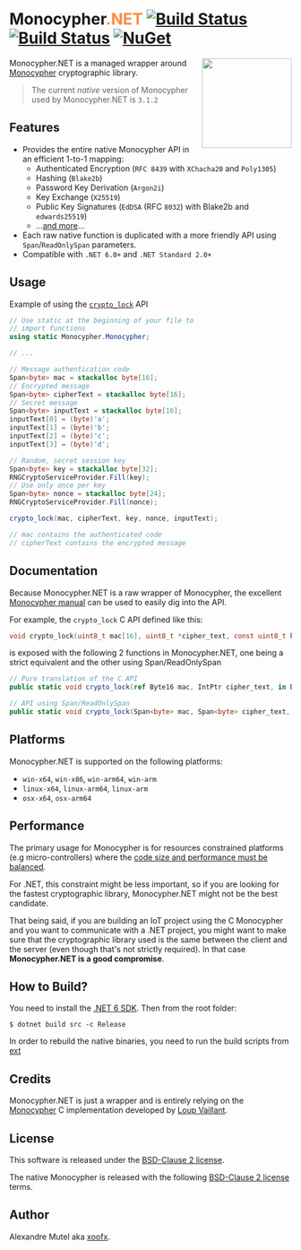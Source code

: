# Monocypher<font color="FF8C44">.NET</font> [![Build Status](https://github.com/xoofx/Monocypher.NET/workflows/managed/badge.svg?branch=master)](https://github.com/xoofx/Monocypher.NET/actions) [![Build Status](https://github.com/xoofx/Monocypher.NET/workflows/native/badge.svg?branch=master)](https://github.com/xoofx/Monocypher.NET/actions) [![NuGet](https://img.shields.io/nuget/v/Monocypher.svg)](https://www.nuget.org/packages/Monocypher)

<img align="right" width="160px" height="160px" src="https://raw.githubusercontent.com/xoofx/Monocypher.NET/master/img/monocypher_dotnet.png">

Monocypher.NET is a managed wrapper around [Monocypher](https://github.com/LoupVaillant/Monocypher) cryptographic library.

> The current _native_ version of Monocypher used by Monocypher.NET is `3.1.2`
## Features

- Provides the entire native Monocypher API in an efficient 1-to-1 mapping:
  - Authenticated Encryption (`RFC 8439` with `XChacha20` and `Poly1305`)
  - Hashing (`Blake2b`)
  - Password Key Derivation (`Argon2i`)
  - Key Exchange (`X25519`)
  - Public Key Signatures (`EdDSA` (RFC `8032`) with Blake2b and `edwards25519`)
  - ...[and more](https://monocypher.org/manual/)...
- Each raw native function is duplicated with a more friendly API using `Span`/`ReadOnlySpan` parameters.
- Compatible with `.NET 6.0+` and `.NET Standard 2.0+`

## Usage

Example of using the [`crypto_lock`](https://monocypher.org/manual/aead) API

```csharp
// Use static at the beginning of your file to
// import functions
using static Monocypher.Monocypher;

// ...

// Message authentication code
Span<byte> mac = stackalloc byte[16];
// Encrypted message
Span<byte> cipherText = stackalloc byte[16];
// Secret message
Span<byte> inputText = stackalloc byte[16];
inputText[0] = (byte)'a';
inputText[1] = (byte)'b';
inputText[2] = (byte)'c';
inputText[3] = (byte)'d';

// Random, secret session key
Span<byte> key = stackalloc byte[32];
RNGCryptoServiceProvider.Fill(key);
// Use only once per key
Span<byte> nonce = stackalloc byte[24];
RNGCryptoServiceProvider.Fill(nonce);

crypto_lock(mac, cipherText, key, nonce, inputText);

// mac contains the authenticated code
// cipherText contains the encrypted message

```

## Documentation

Because Monocypher.NET is a raw wrapper of Monocypher, the excellent [Monocypher manual](https://monocypher.org/manual/) can be used to easily dig into the API.

For example, the `crypto_lock` C API defined like this:

```c
void crypto_lock(uint8_t mac[16], uint8_t *cipher_text, const uint8_t key[32], const uint8_t nonce[24], const uint8_t *plain_text, size_t text_size);
```

is exposed with the following 2 functions in Monocypher.NET, one being a strict equivalent and the other using Span/ReadOnlySpan

```csharp
// Pure translation of the C API
public static void crypto_lock(ref Byte16 mac, IntPtr cipher_text, in Byte32 key, in Byte24 nonce, IntPtr plain_text, Monocypher.size_t text_size);

// API using Span/ReadOnlySpan
public static void crypto_lock(Span<byte> mac, Span<byte> cipher_text, ReadOnlySpan<byte> key, ReadOnlySpan<byte> nonce, ReadOnlySpan<byte> plain_text)
```

## Platforms

Monocypher.NET is supported on the following platforms:

- `win-x64`, `win-x86`, `win-arm64`, `win-arm`
- `linux-x64`, `linux-arm64`, `linux-arm`
- `osx-x64`, `osx-arm64`

## Performance

The primary usage for Monocypher is for resources constrained platforms (e.g micro-controllers)
where the [code size and performance must be balanced](https://monocypher.org/speed).

For .NET, this constraint might be less important, so if you are looking for the fastest  cryptographic library, Monocypher.NET might not be the best candidate.

That being said, if you are building an IoT project using the C Monocypher and you want to communicate with a .NET project, you might want to make sure that the cryptographic library used is the same between the client and the server (even though that's not strictly required). In that case **Monocypher.NET is a good compromise**.

## How to Build?

You need to install the [.NET 6 SDK](https://dotnet.microsoft.com/download/dotnet/6.0). Then from the root folder:

```console
$ dotnet build src -c Release
```

In order to rebuild the native binaries, you need to run the build scripts from [ext](ext/readme.md)

## Credits

Monocypher.NET is just a wrapper and is entirely relying on the [Monocypher](https://monocypher.org/) C implementation developed by [Loup Vaillant](https://loup-vaillant.fr/).

## License

This software is released under the [BSD-Clause 2 license](https://opensource.org/licenses/BSD-2-Clause).

The native Monocypher is released with the following [BSD-Clause 2 license](https://github.com/LoupVaillant/Monocypher/blob/master/LICENCE.md) terms.

## Author

Alexandre Mutel aka [xoofx](http://xoofx.com).